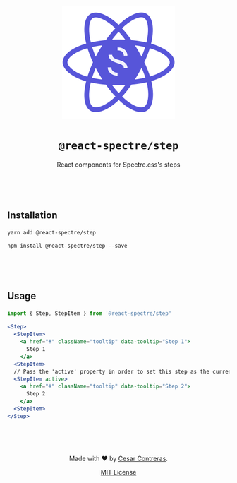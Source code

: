 <div align=center>
<img src="assets/react-spectre-logo.png" width="256" height="256">

# `@react-spectre/step`

React components for Spectre.css's steps

<br><br><br>

</div>

## Installation

```shell
yarn add @react-spectre/step
```

```shell
npm install @react-spectre/step --save
```

<br><br><br>

## Usage

```js
import { Step, StepItem } from '@react-spectre/step'
```

```jsx
<Step>
  <StepItem>
    <a href="#" className="tooltip" data-tooltip="Step 1">
      Step 1
    </a>
  <StepItem>
  // Pass the 'active' property in order to set this step as the current one selected.
  <StepItem active>
    <a href="#" className="tooltip" data-tooltip="Step 2">
      Step 2
    </a>
  <StepItem>
</Step>
```

<div align=center>
<br><br><br>

Made with :heart: by [Cesar Contreras](https://github.com/ccontreras).

[MIT License](LICENSE)

</div>

